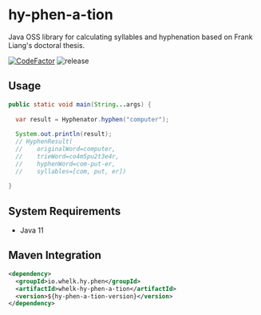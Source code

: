 # hy-phen-a-tion
Java OSS library for calculating syllables and hyphenation based on Frank Liang's doctoral thesis.

[![CodeFactor](https://www.codefactor.io/repository/github/whelk-io/hy-phen-a-tion/badge)](https://www.codefactor.io/repository/github/whelk-io/hy-phen-a-tion) ![release](https://github.com/whelk-io/hy-phen-a-tion/workflows/release/badge.svg)

## Usage

````java
public static void main(String...args) { 
  
  var result = Hyphenator.hyphen("computer");
  
  System.out.println(result); 
  // HyphenResult(
  //    originalWord=computer, 
  //    trieWord=co4m5pu2t3e4r, 
  //    hyphenWord=com-put-er, 
  //    syllables=[com, put, er])
  
}
````

## System Requirements

* Java 11


## Maven Integration

````xml
<dependency>
  <groupId>io.whelk.hy.phen</groupId>
  <artifactId>whelk-hy-phen-a-tion</artifactId>
  <version>${hy-phen-a-tion-version}</version>
</dependency>
````
